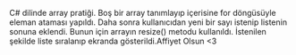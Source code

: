 C# dilinde array pratiği. Boş bir array tanımlayıp içerisine for döngüsüyle eleman ataması yapıldı. Daha sonra kullanıcıdan yeni bir sayı istenip listenin sonuna eklendi. Bunun için arrayın resize() metodu kullanıldı. İstenilen şekilde liste sıralanıp ekranda gösterildi.Affiyet Olsun <3
